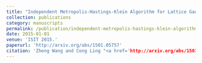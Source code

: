 ```yaml
---
title: "Independent Metropolis-Hastings-Klein Algorithm for Lattice Gaussian Sampling"
collection: publications
category: manuscripts
permalink: /publication/independent-metropolis-hastings-klein-algorithm-for-lattice-gaussian-sampling
date: 2015-01-01
venue: 'ISIT 2015.'
paperurl: 'http://arxiv.org/abs/1501.05757'
citation: 'Zheng Wang and Cong Ling "<a href='http://arxiv.org/abs/1501.05757'>Independent Metropolis-Hastings-Klein Algorithm for Lattice Gaussian Sampling</a>", ISIT 2015.'
---
```

